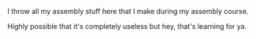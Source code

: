 I throw all my assembly stuff here that I make during my assembly course.

Highly possible that it's completely useless but hey, that's learning for ya.